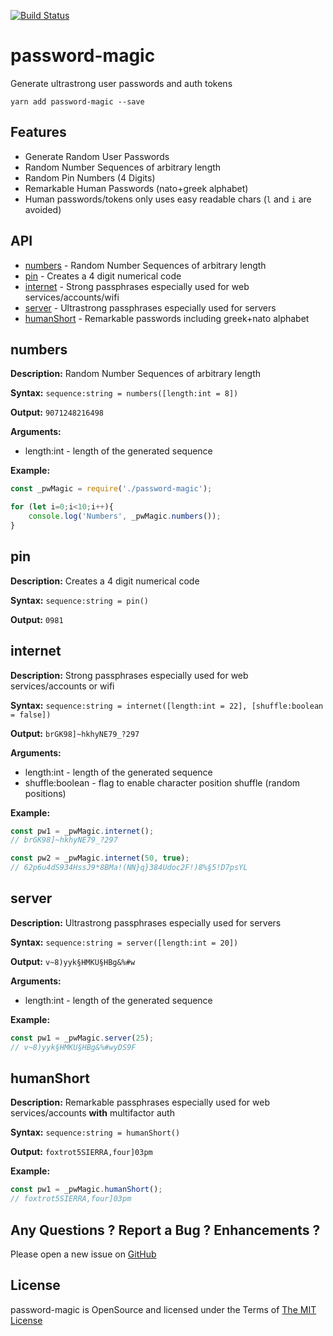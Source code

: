 [![Build Status](https://travis-ci.org/AndiDittrich/Node.password-magic.svg?branch=master)](https://travis-ci.org/AndiDittrich/Node.password-magic)

password-magic
=========================

Generate ultrastrong user passwords and auth tokens

```
yarn add password-magic --save
```

Features
------------------------------

* Generate Random User Passwords
* Random Number Sequences of arbitrary length 
* Random Pin Numbers (4 Digits)
* Remarkable Human Passwords (nato+greek alphabet)
* Human passwords/tokens only uses easy readable chars (`l` and `i` are avoided)

API
------------------------------

 * [numbers](#numbers) - Random Number Sequences of arbitrary length 
 * [pin](#pin) - Creates a 4 digit numerical code
 * [internet](#internet) - Strong passphrases especially used for web services/accounts/wifi
 * [server](#server) - Ultrastrong passphrases especially used for servers
 * [humanShort](#humanshort) - Remarkable passwords including greek+nato alphabet

numbers
------------------------------

**Description:** Random Number Sequences of arbitrary length 

**Syntax:** `sequence:string = numbers([length:int = 8])`

**Output:** `9071248216498`

**Arguments:**

 * length:int - length of the generated sequence

**Example:**

```js
const _pwMagic = require('./password-magic');

for (let i=0;i<10;i++){
    console.log('Numbers', _pwMagic.numbers());
}
```

pin
------------------------------

**Description:** Creates a 4 digit numerical code

**Syntax:** `sequence:string = pin()`

**Output:** `0981`

internet
------------------------------

**Description:** Strong passphrases especially used for web services/accounts or wifi

**Syntax:** `sequence:string = internet([length:int = 22], [shuffle:boolean = false])`

**Output:** `brGK98]~hkhyNE79_?297`

**Arguments:**

 * length:int - length of the generated sequence
 * shuffle:boolean - flag to enable character position shuffle (random positions)

**Example:**

```js
const pw1 = _pwMagic.internet();
// brGK98]~hkhyNE79_?297

const pw2 = _pwMagic.internet(50, true);
// 62p6u4dS934HssJ9*8BMa!(NN}q}384Udoc2F!)8%§5!D7psYL
```

server
------------------------------

**Description:** Ultrastrong passphrases especially used for servers

**Syntax:** `sequence:string = server([length:int = 20])`

**Output:** `v~8)yyk§HMKU§HBg&%#w`

**Arguments:**

 * length:int - length of the generated sequence

**Example:**

```js
const pw1 = _pwMagic.server(25);
// v~8)yyk§HMKU§HBg&%#wyDS9F
```

humanShort
------------------------------

**Description:** Remarkable passphrases especially used for web services/accounts **with** multifactor auth

**Syntax:** `sequence:string = humanShort()`

**Output:** `foxtrot5SIERRA,four]03pm`

**Example:**

```js
const pw1 = _pwMagic.humanShort();
// foxtrot5SIERRA,four]03pm
```

Any Questions ? Report a Bug ? Enhancements ?
---------------------------------------------
Please open a new issue on [GitHub](https://github.com/AndiDittrich/Node.password-magic/issues)

License
-------
password-magic is OpenSource and licensed under the Terms of [The MIT License](LICENSE.md)
